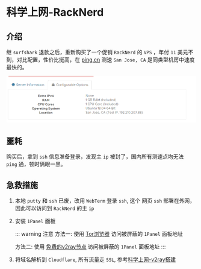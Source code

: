 # 科学上网-RackNerd

## 介绍
继 `surfshark` 退款之后，重新购买了一个促销 `RackNerd` 的 `VPS` ，年付 `11` 美元不到，对比配置，性价比挺高，在 [ping.cn](https://ping.chinaz.com/) 测速 `San Jose, CA` 是同类型机房中速度最快的。

![RackNerd](/Images/Linux/Wall/科学上网-RackNerd/config.png "RackNerd")

## 噩耗
购买后，拿到 `ssh` 信息准备登录，发现主 `ip` 被封了，国内所有测速点均无法 `ping` 通，顿时俩眼一黑。

## 急救措施
1. 本地 `putty` 和 `ssh` 已废，改用 `WebTerm` 登录 `ssh`, 这个 网页 `ssh` 部署在外网，因此可以访问到 `RackNerd` 的主 `ip`

1. 安装 `1Panel` 面板

    ::: warning 注意
    方法一: 使用 [Tor浏览器](/Docs/Linux/Wall/科学上网-Tor) 访问被屏蔽的 `1Panel` 面板地址

    方法二: 使用 [免费的v2ray节点](https://github.com/barry-far/V2ray-Configs) 访问被屏蔽的 `1Panel` 面板地址 
    :::

1. 将域名解析到 `Cloudflare`, 所有流量走 `SSL`, 参考[科学上网-v2ray搭建](/Docs/Linux/Wall/科学上网-v2ray搭建#cloudflare--1panel)



